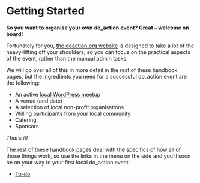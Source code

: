 # Getting Started

**So you want to organise your own do\_action event? Great – welcome on board!**

Fortunately for you, [the doaction.org website](http://doaction.org/) is designed to take a lot of the heavy-lifting off your shoulders, so you can focus on the practical aspects of the event, rather than the manual admin tasks.

We will go over all of this in more detail in the rest of these handbook pages, but the ingredients you need for a successful do\_action event are the following:

*   An active [local WordPress meetup](https://make.wordpress.org/community/handbook/meetup-organizer/welcome/)
*   A venue (and date)
*   A selection of local non-profit organisations
*   Willing participants from your local community
*   Catering
*   Sponsors

*That’s it!*

The rest of these handbook pages deal with the specifics of how all of those things work, so use the links in the menu on the side and you’ll soon be on your way to your first local do\_action event.

*   [To-do](# "To-do")